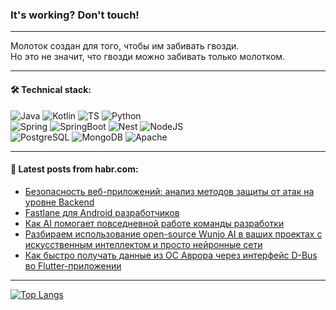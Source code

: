 ### It's working? Don't touch!

---
Молоток создан для того, чтобы им забивать гвозди. <br>
Но это не значит, что гвозди можно забивать только молотком.

---

#### 🛠️ Technical stack:

![Java](https://img.shields.io/badge/Java-informational?logo=Oracle&style=flat&logoColor=white&color=FF4500)
![Kotlin](https://img.shields.io/badge/Kotlin-informational?logo=Kotlin&style=flat&logoColor=white&color=774D97)
![TS](https://img.shields.io/badge/TypeScript-informational?logo=typeScript&style=flat&logoColor=black&color=017acc)
![Python](https://img.shields.io/badge/Python-informational?logo=Python&style=flat&logoColor=black&color=ffdd54) <br>
![Spring](https://img.shields.io/badge/Spring-informational?logo=Spring&style=flat&logoColor=white&color=6DB33F) 
![SpringBoot](https://img.shields.io/badge/SpringBoot-informational?logo=SpringBoot&style=flat&logoColor=white&color=6DB33F)
![Nest](https://img.shields.io/badge/NestJS-informational?logo=NestJS&style=flat&logoColor=white&color=E0234E) 
![NodeJS](https://img.shields.io/badge/NodeJS-informational?logo=node.js&style=flat&logoColor=white&color=70A760)<br>
![PostgreSQL](https://img.shields.io/badge/PostgreSQL-informational?logo=PostgreSQL&style=flat&logoColor=white&color=DAA520)
![MongoDB](https://img.shields.io/badge/MongoDB-informational?logo=MongoDB&style=flat&logoColor=white&color=870000)
![Apache](https://img.shields.io/badge/Apache-informational?logo=apache&style=flat&logoColor=white&color=f74e28)

___  

#### 💬 Latest posts from habr.com:

<!-- BLOG-POST-LIST:START -->
- [Безопасность веб-приложений: анализ методов защиты от атак на уровне Backend](https://habr.com/ru/articles/800017/?utm_source=habrahabr&utm_medium=rss&utm_campaign=800017)
- [Fastlane для Android разработчиков](https://habr.com/ru/companies/garage8/articles/799691/?utm_source=habrahabr&utm_medium=rss&utm_campaign=799691)
- [Как AI помогает повседневной работе команды разработки](https://habr.com/ru/companies/bimeister/articles/799967/?utm_source=habrahabr&utm_medium=rss&utm_campaign=799967)
- [Разбираем использование open-source Wunjo AI в ваших проектах с искусственным интеллектом и просто нейронные сети](https://habr.com/ru/articles/799977/?utm_source=habrahabr&utm_medium=rss&utm_campaign=799977)
- [Как быстро получать данные из ОС Аврора через интерфейс D-Bus во Flutter-приложении](https://habr.com/ru/companies/friflex/articles/799855/?utm_source=habrahabr&utm_medium=rss&utm_campaign=799855)
<!-- BLOG-POST-LIST:END -->

---
[![Top Langs](https://github-readme-stats-git-master-advtsetting-gmailcom.vercel.app/api/top-langs/?username=zloylis&langs_count=10&hide_title=false&title_color=e6edf3&size_weight=0.5&count_weight=0.5&layout=compact&hide_border=true&theme=dracula)](https://github.com/zloylis)
<!--![GitHub stats](https://github-readme-stats-git-master-advtsetting-gmailcom.vercel.app/api?username=zloylis&show_icons=true&hide_border=true&theme=dracula&hide_title=true&include_all_commits=true&count_private=true&hide=contribs&hide_rank=true)-->
